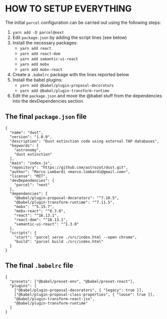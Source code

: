 # HOW TO SETUP EVERYTHING

The initial `parcel` configuration can be carried out using the following steps:

1. `yarn add -D parcel@next`
2. Edit `package.json` by adding the script lines (see below)
3. Install the necessary packages:
    - `yarn add react`
    - `yarn add react-dom`
    - `yarn add semantic-ui-react`
    - `yarn add mobx`
    - `yarn add mobx-react`
4. Create a `.babelrc` package with the lines reported below
5. Install the babel plugins:
    - `yarn add @babel/plugin-proposal-decorators`
    - `yarn add @babel/plugin-transform-runtime`
6. Edit the `package.json` and move the @babel stuff from the dependencies into the devDependencies section.

## The final `package.json` file

````[json]
{
  "name": "dust",
  "version": "1.0.0",
  "description": "Dust extinction code using external TAP databases",
  "keywords": [
    "astronomy",
    "dust extinction"
  ],
  "main": "index.js",
  "repository": "https://github.com/astrozot/dust.git",
  "author": "Marco Lombardi <marco.lombardi@gmail.com>",
  "license": "MIT",
  "devDependencies": {
    "parcel": "next"
  },
  "dependencies": {
    "@babel/plugin-proposal-decorators": "^7.10.5",
    "@babel/plugin-transform-runtime": "^7.11.5",
    "mobx": "^5.15.7",
    "mobx-react": "^6.3.0",
    "react": "^16.13.1",
    "react-dom": "^16.13.1",
    "semantic-ui-react": "^1.3.0"
  },
  "scripts": {
    "start": "parcel serve ./src/index.html --open chrome",
    "build": "parcel build ./src/index.html"
  }
}
````

## The final `.babelrc` file

````[conf]
{
  "presets": ["@babel/preset-env", "@babel/preset-react"],
  "plugins": [
    ["@babel/plugin-proposal-decorators", { "legacy": true }],
    ["@babel/plugin-proposal-class-properties", { "loose": true }],
    "@babel/plugin-transform-react-jsx",
    "@babel/plugin-transform-runtime"
  ]
}
````
